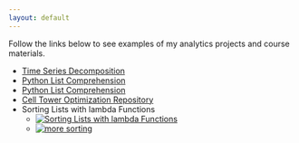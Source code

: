 ```yaml
---
layout: default
---
```


Follow the links below to see examples of my analytics projects and course materials.

- [Time Series Decomposition](/timeseries/index.md)
- [Python List Comprehension](./projectTemplate.md)
- [Python List Comprehension](projectTemplate.md)
- [Cell Tower Optimization Repository](./cellTower/index.md)
- Sorting Lists with lambda Functions
  - [![Sorting Lists with lambda Functions](https://img.youtube.com/vi/UmUiu59e17Q/0.jpg)](http://www.youtube.com/watch?v=UmUiu59e17Q)
  - [![more sorting](https://img.youtube.com/vi/K9fKttKmz8A/0.jpg)](http://www.youtube.com/watch?v=K9fKttKmz8A)
